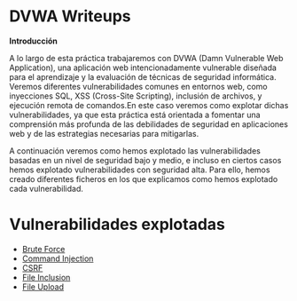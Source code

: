 # DVWA Writeups

**Introducción**

A lo largo de esta práctica trabajaremos con DVWA (Damn Vulnerable Web Application), una aplicación web intencionadamente vulnerable diseñada para el aprendizaje y la evaluación de técnicas de seguridad informática. Veremos diferentes vulnerabilidades comunes en entornos web, como inyecciones SQL, XSS (Cross-Site Scripting), inclusión de archivos, y ejecución remota de comandos.En este caso veremos como explotar dichas vulnerabilidades, ya que esta práctica está orientada a fomentar una comprensión más profunda de las debilidades de seguridad en aplicaciones web y de las estrategias necesarias para mitigarlas.

A continuación veremos como hemos explotado las vulnerabilidades basadas en un nivel de seguridad bajo y medio, e incluso en ciertos casos hemos explotado vulnerabilidades con seguridad alta. Para ello, hemos creado diferentes ficheros en los que explicamos como hemos explotado cada vulnerabilidad.

# Vulnerabilidades explotadas

* [Brute Force](https://github.com/alvaromespen/pps-10003375/blob/254637cc626411b4de138f1dc8275bfe0bfa9cef/template-main/RA3/RA3_2/Brute-Force.md)
* [Command Injection](https://github.com/alvaromespen/pps-10003375/blob/254637cc626411b4de138f1dc8275bfe0bfa9cef/template-main/RA3/RA3_2/Command%20Injection.md)
* [CSRF](https://github.com/alvaromespen/pps-10003375/blob/254637cc626411b4de138f1dc8275bfe0bfa9cef/template-main/RA3/RA3_2/CSRF.md)
* [File Inclusion](https://github.com/alvaromespen/pps-10003375/tree/254637cc626411b4de138f1dc8275bfe0bfa9cef/template-main/RA3/RA3_2)
* [File Upload](https://github.com/alvaromespen/pps-10003375/blob/254637cc626411b4de138f1dc8275bfe0bfa9cef/template-main/RA3/RA3_2/File%20Upload.md)
